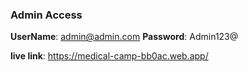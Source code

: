 ### Admin Access

**UserName**: admin@admin.com
**Password**: Admin123@

**live link**: https://medical-camp-bb0ac.web.app/
